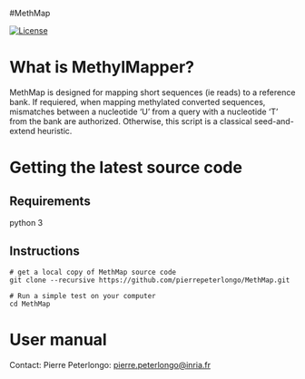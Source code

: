 #MethMap

[![License](http://img.shields.io/:license-affero-blue.svg)](http://www.gnu.org/licenses/agpl-3.0.en.html)

# What is MethylMapper?

MethMap is designed for mapping short sequences (ie reads) to a reference bank. If requiered, when mapping methylated converted sequences, mismatches between a nucleotide ‘U’ from a query with a nucleotide ‘T’ from the bank are authorized. Otherwise, this script is a classical seed-and-extend heuristic.

# Getting the latest source code

## Requirements

python 3

## Instructions

    # get a local copy of MethMap source code
    git clone --recursive https://github.com/pierrepeterlongo/MethMap.git
    
    # Run a simple test on your computer
    cd MethMap
    


# User manual


Contact: Pierre Peterlongo: pierre.peterlongo@inria.fr
